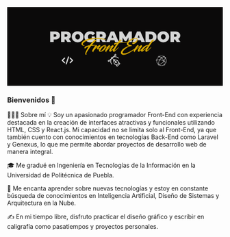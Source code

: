 <img alt="Night Coding" src="https://github.com/Bauch19/Bauch19/blob/main/Banner.png?raw=true" align="center"/>

### Bienvenidos 👋

👨🏻‍💻  Sobre mí
💡  Soy un apasionado programador Front-End con experiencia destacada en la creación de interfaces atractivas y funcionales utilizando HTML, CSS y React.js. Mi capacidad no se limita solo al Front-End, ya que también cuento con conocimientos en tecnologías Back-End como Laravel y Genexus, lo que me permite abordar proyectos de desarrollo web de manera integral.

🎓  Me gradué en Ingeniería en Tecnologías de la Información en la Universidad de Politécnica de Puebla.

🌱  Me encanta aprender sobre nuevas tecnologías y estoy en constante búsqueda de conocimientos en Inteligencia Artificial, Diseño de Sistemas y Arquitectura en la Nube.

✍️  En mi tiempo libre, disfruto practicar el diseño gráfico y escribir en caligrafía como pasatiempos y proyectos personales.

<!--
**Bauch19/Bauch19** is a ✨ _special_ ✨ repository because its `README.md` (this file) appears on your GitHub profile.

Here are some ideas to get you started:

- 🔭 I’m currently working on ...
- 🌱 I’m currently learning ...
- 👯 I’m looking to collaborate on ...
- 🤔 I’m looking for help with ...
- 💬 Ask me about ...
- 📫 How to reach me: ...
- 😄 Pronouns: ...
- ⚡ Fun fact: ...
-->
